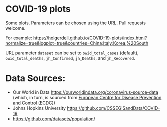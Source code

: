 # COVID-19 plots

Some plots. Parameters can be chosen using the URL. Pull requests welcome.

For example:
<https://holgerdell.github.io/COVID-19-plots/index.html?normalize=true&logplot=true&countries=China;Italy;Korea,%20South>

URL parameter `dataset` can be set to `owid_total_cases` (default), `owid_total_deaths`, `jh_Confirmed`, `jh_Deaths`, and `jh_Recovered`.

# Data Sources:

- Our World in Data <https://ourworldindata.org/coronavirus-source-data> (which, in turn, is sourced from [European Centre for Disease Prevention and Control (ECDC)](https://www.ecdc.europa.eu/en/coronavirus))
- Johns Hopkins University <https://github.com/CSSEGISandData/COVID-19>
- <https://github.com/datasets/population/>
